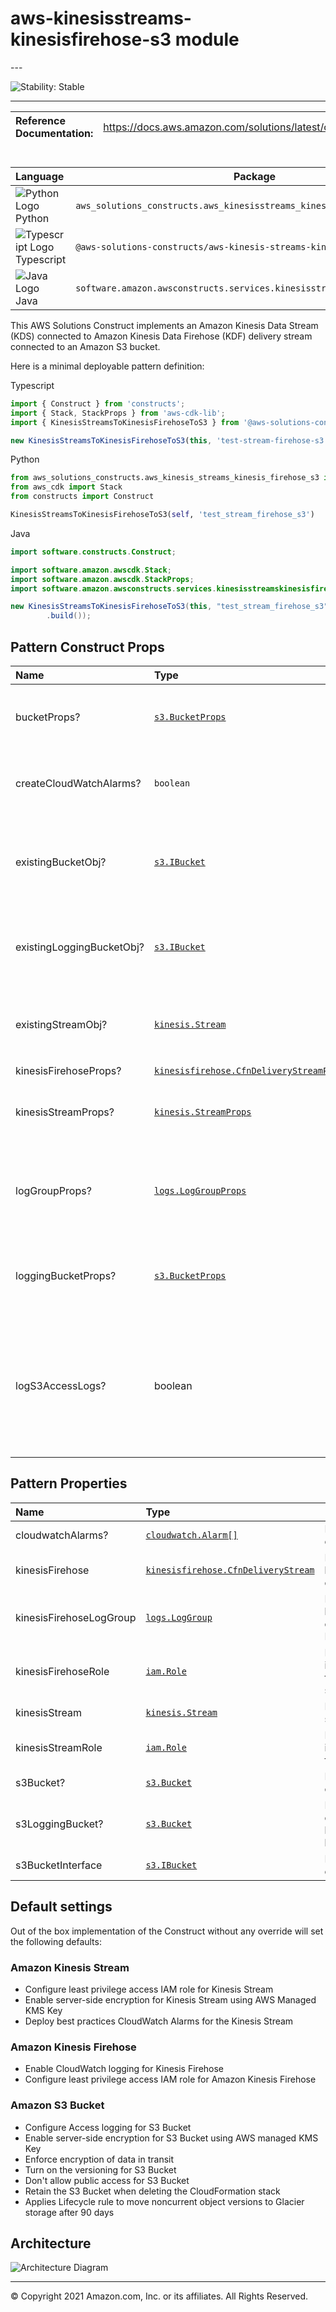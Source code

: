 # aws-kinesisstreams-kinesisfirehose-s3 module

<!--BEGIN STABILITY BANNER-->---


![Stability: Stable](https://img.shields.io/badge/cfn--resources-stable-success.svg?style=for-the-badge)

---
<!--END STABILITY BANNER-->

| **Reference Documentation**:| <span style="font-weight: normal">https://docs.aws.amazon.com/solutions/latest/constructs/</span>|
|:-------------|:-------------|

<div style="height:8px"></div>

| **Language**     | **Package**        |
|:-------------|-----------------|
|![Python Logo](https://docs.aws.amazon.com/cdk/api/latest/img/python32.png) Python|`aws_solutions_constructs.aws_kinesisstreams_kinesisfirehose_s3`|
|![Typescript Logo](https://docs.aws.amazon.com/cdk/api/latest/img/typescript32.png) Typescript|`@aws-solutions-constructs/aws-kinesis-streams-kinesis-firehose-s3`|
|![Java Logo](https://docs.aws.amazon.com/cdk/api/latest/img/java32.png) Java|`software.amazon.awsconstructs.services.kinesisstreamskinesisfirehoses3`|

This AWS Solutions Construct implements an Amazon Kinesis Data Stream (KDS) connected to Amazon Kinesis Data Firehose (KDF) delivery stream connected to an Amazon S3 bucket.

Here is a minimal deployable pattern definition:

Typescript

```javascript
import { Construct } from 'constructs';
import { Stack, StackProps } from 'aws-cdk-lib';
import { KinesisStreamsToKinesisFirehoseToS3 } from '@aws-solutions-constructs/aws-kinesisstreams-kinesisfirehose-s3';

new KinesisStreamsToKinesisFirehoseToS3(this, 'test-stream-firehose-s3', {});
```

Python

```python
from aws_solutions_constructs.aws_kinesis_streams_kinesis_firehose_s3 import KinesisStreamsToKinesisFirehoseToS3
from aws_cdk import Stack
from constructs import Construct

KinesisStreamsToKinesisFirehoseToS3(self, 'test_stream_firehose_s3')
```

Java

```java
import software.constructs.Construct;

import software.amazon.awscdk.Stack;
import software.amazon.awscdk.StackProps;
import software.amazon.awsconstructs.services.kinesisstreamskinesisfirehoses3.*;

new KinesisStreamsToKinesisFirehoseToS3(this, "test_stream_firehose_s3", new KinesisStreamsToKinesisFirehoseToS3Props.Builder()
        .build());
```

## Pattern Construct Props

| **Name**     | **Type**        | **Description** |
|:-------------|:----------------|-----------------|
|bucketProps?|[`s3.BucketProps`](https://docs.aws.amazon.com/cdk/api/latest/docs/@aws-cdk_aws-s3.BucketProps.html)|Optional user provided props to override the default props for the S3 Bucket.|
|createCloudWatchAlarms?|`boolean`|Optional whether to create recommended CloudWatch alarms.|
|existingBucketObj?|[`s3.IBucket`](https://docs.aws.amazon.com/cdk/api/latest/docs/@aws-cdk_aws-s3.IBucket.html)|Optional existing instance of S3 Bucket object. If this is provided, then also providing bucketProps is an error. |
|existingLoggingBucketObj?|[`s3.IBucket`](https://docs.aws.amazon.com/cdk/api/latest/docs/@aws-cdk_aws-s3.IBucket.html)|Optional existing instance of logging S3 Bucket object for the S3 Bucket created by the pattern.|
|existingStreamObj?|[`kinesis.Stream`](https://docs.aws.amazon.com/cdk/api/latest/docs/@aws-cdk_aws-kinesis.Stream.html)|Optional existing instance of Kinesis Stream, providing both this and `kinesisStreamProps` will cause an error.|
|kinesisFirehoseProps?|[`kinesisfirehose.CfnDeliveryStreamProps`](https://docs.aws.amazon.com/cdk/api/latest/docs/@aws-cdk_aws-kinesisfirehose.CfnDeliveryStreamProps.html)|`any`|Optional user provided props to override the default props for Kinesis Firehose Delivery Stream.|
|kinesisStreamProps?|[`kinesis.StreamProps`](https://docs.aws.amazon.com/cdk/api/latest/docs/@aws-cdk_aws-kinesis.StreamProps.html)|Optional user-provided props to override the default props for the Kinesis stream.|
|logGroupProps?|[`logs.LogGroupProps`](https://docs.aws.amazon.com/cdk/api/latest/docs/@aws-cdk_aws-logs.LogGroupProps.html)|Optional user provided props to override the default props for for the CloudWatchLogs LogGroup.|
|loggingBucketProps?|[`s3.BucketProps`](https://docs.aws.amazon.com/cdk/api/latest/docs/@aws-cdk_aws-s3.BucketProps.html)|Optional user provided props to override the default props for the S3 Logging Bucket.|
|logS3AccessLogs?| boolean|Whether to turn on Access Logging for the S3 bucket. Creates an S3 bucket with associated storage costs for the logs. Enabling Access Logging is a best practice. default - true|

## Pattern Properties

| **Name**     | **Type**        | **Description** |
|:-------------|:----------------|-----------------|
|cloudwatchAlarms?|[`cloudwatch.Alarm[]`](https://docs.aws.amazon.com/cdk/api/latest/docs/@aws-cdk_aws-cloudwatch.Alarm.html)|Returns a list of cloudwatch.Alarm created by the construct|
|kinesisFirehose|[`kinesisfirehose.CfnDeliveryStream`](https://docs.aws.amazon.com/cdk/api/latest/docs/@aws-cdk_aws-kinesisfirehose.CfnDeliveryStream.html)|Returns an instance of kinesisfirehose.CfnDeliveryStream created by the construct|
|kinesisFirehoseLogGroup|[`logs.LogGroup`](https://docs.aws.amazon.com/cdk/api/latest/docs/@aws-cdk_aws-logs.LogGroup.html)|Returns an instance of the logs.LogGroup created by the construct for Kinesis Data Firehose delivery stream|
|kinesisFirehoseRole|[`iam.Role`](https://docs.aws.amazon.com/cdk/api/latest/docs/@aws-cdk_aws-iam.Role.html)|Returns an instance of the iam.Role created by the construct for Kinesis Data Firehose delivery stream|
|kinesisStream|[`kinesis.Stream`](https://docs.aws.amazon.com/cdk/api/latest/docs/@aws-cdk_aws-kinesis.Stream.html)|Returns an instance of the Kinesis stream created by the pattern|
|kinesisStreamRole|[`iam.Role`](https://docs.aws.amazon.com/cdk/api/latest/docs/@aws-cdk_aws-iam.Role.html)|Returns an instance of the iam.Role created by the construct for Kinesis stream|
|s3Bucket?|[`s3.Bucket`](https://docs.aws.amazon.com/cdk/api/latest/docs/@aws-cdk_aws-s3.Bucket.html)|Returns an instance of s3.Bucket created by the construct|
|s3LoggingBucket?|[`s3.Bucket`](https://docs.aws.amazon.com/cdk/api/latest/docs/@aws-cdk_aws-s3.Bucket.html)|Returns an instance of s3.Bucket created by the construct as the logging bucket for the primary bucket|
|s3BucketInterface|[`s3.IBucket`](https://docs.aws.amazon.com/cdk/api/latest/docs/@aws-cdk_aws-s3.IBucket.html)|Returns an instance of s3.IBucket created by the construct|

## Default settings

Out of the box implementation of the Construct without any override will set the following defaults:

### Amazon Kinesis Stream

* Configure least privilege access IAM role for Kinesis Stream
* Enable server-side encryption for Kinesis Stream using AWS Managed KMS Key
* Deploy best practices CloudWatch Alarms for the Kinesis Stream

### Amazon Kinesis Firehose

* Enable CloudWatch logging for Kinesis Firehose
* Configure least privilege access IAM role for Amazon Kinesis Firehose

### Amazon S3 Bucket

* Configure Access logging for S3 Bucket
* Enable server-side encryption for S3 Bucket using AWS managed KMS Key
* Enforce encryption of data in transit
* Turn on the versioning for S3 Bucket
* Don't allow public access for S3 Bucket
* Retain the S3 Bucket when deleting the CloudFormation stack
* Applies Lifecycle rule to move noncurrent object versions to Glacier storage after 90 days

## Architecture

![Architecture Diagram](architecture.png)

---


© Copyright 2021 Amazon.com, Inc. or its affiliates. All Rights Reserved.
